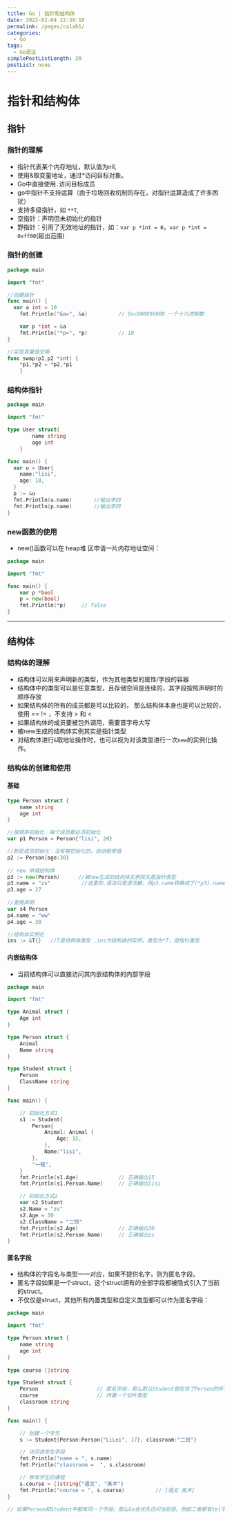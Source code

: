 ```yaml
---
title: Go | 指针和结构体
date: 2022-02-04 22:39:18
permalink: /pages/ca1ab1/
categories: 
  - Go
tags: 
  - Go语法
simplePostListLength: 20
postList: none
---
```



# 指针和结构体

## 指针

### 指针的理解

- 指针代表某个内存地址，默认值为nil,
- 使用&取变量地址，通过*访问目标对象。
- Go中直接使用`.`访问目标成员
- go中指针不支持运算（由于垃圾回收机制的存在，对指针运算造成了许多困扰）
- 支持多级指针，如 `**T`,  
- 空指针：声明但未初始化的指针
- 野指针：引用了无效地址的指针，如：`var p *int = 0`，`var p *int = 0xff00`(超出范围)

### 指针的创建

```go
package main

import "fmt"

//创建指针
func main() {
  var a int = 10
	fmt.Println("&a=", &a)			// 0xc000096008 一个十六进制数

	var p *int = &a
	fmt.Println("*p=", *p)			// 10
}

//实现变量值交换
func swap(p1,p2 *int) {
	*p1,*p2 = *p2,*p1
	}
```

### 结构体指针

```go
package main

import "fmt"

type User struct{
		name string
		age int
	}

func main() {
  var u = User{
    name:"lisi",
    age: 18,
  }
  p := &u
  fmt.Println(u.name)		//输出李四
  fmt.Println(p.name)		//输出李四
}
```

### new函数的使用

- new()函数可以在 heap堆 区申请一片内存地址空间：

```go
package main

import "fmt"

func main() {
	var p *bool
	p = new(bool)
	fmt.Println(*p)		// false
}
```

---

## 结构体

### 结构体的理解

- 结构体可以用来声明新的类型，作为其他类型的属性/字段的容器
- 结构体中的类型可以是任意类型，且存储空间是连续的，其字段按照声明时的顺序存放
- 如果结构体的所有的成员都是可以比较的， 那么结构体本身也是可以比较的，使用 == != ，不支持 > 和 <
- 如果结构体的成员要被包外调用，需要首字母大写
- 被new生成的结构体实例其实是指针类型
- 对结构体进行`&`取地址操作时，也可以视为对该类型进行一次`new`的实例化操作。

### 结构体的创建和使用

#### 基础

```go
type Person struct {
	name string
	age int
}

//按顺序初始化：每个成员都必须初始化
var p1 Person = Person{"lisi", 20}

//制定成员初始化：没有被初始化的，自动赋零值
p2 := Person{age:30}
	
// new 申请结构体
p3 := new(Person)      //被new生成的结构体实例其实是指针类型
p3.name = "zs"          //这里的.语法只是语法糖，将p3.name转换成了(*p3).name
p3.age = 27
	
//直接声明
var s4 Person
p4.name = "ww"
p4.age = 30

//结构体实例化
ins := &T{}   //T是结构体类型 ,ins为结构体的实例，类型为*T，是指针类型
```



#### 内嵌结构体

- 当前结构体可以直接访问其内嵌结构体的内部字段

```go
package main

import "fmt"

type Animal struct {
	Age int
}

type Person struct {
	Animal
	Name string
}

type Student struct {
	Person
	ClassName string
}

func main() {

	// 初始化方式1
	s1 := Student{
		Person{
			Animal: Animal {
				Age: 15,
			},
			Name:"lisi",
		},
		"一班",
	}
	fmt.Println(s1.Age)				// 正确输出15
	fmt.Println(s1.Person.Name)		// 正确输出lisi

	// 初始化方式2
	var s2 Student
	s2.Name = "zs"
	s2.Age = 30
	s2.ClassName = "二班"
	fmt.Println(s2.Age)				// 正确输出30
	fmt.Println(s2.Person.Name)		// 正确输出zs
}
```



#### 匿名字段

- 结构体的字段名与类型一一对应，如果不提供名字，则为匿名字段。
- 匿名字段如果是一个struct，这个struct拥有的全部字段都被隐式引入了当前的struct。
- 不仅仅是struct，其他所有内置类型和自定义类型都可以作为匿名字段：

```go
package main

import "fmt"

type Person struct {
    name string
    age int
}
    
type course []string

type Student struct {
    Person                   // 匿名字段，那么默认Student就包含了Person的所有字段
    course                   // 内置一个切片类型
    classroom string
}

func main() {

	// 创建一个学生
	s := Student{Person:Person{"LiLei", 17}, classroom:"二班"}

	// 访问该学生字段
	fmt.Println("name = ", s.name)
	fmt.Println("classroom =  ", s.classroom)

	// 修改学生的课程
	s.course = []string{"语文", "美术"}
	fmt.Println("course = ", s.course)			// [语文 美术]
}

// 如果Person和Student中都有同一个字段，那么Go会优先访问当前层。例如二者都有tel字段，那么s.tel将会访问的是Student中的数据。
```



